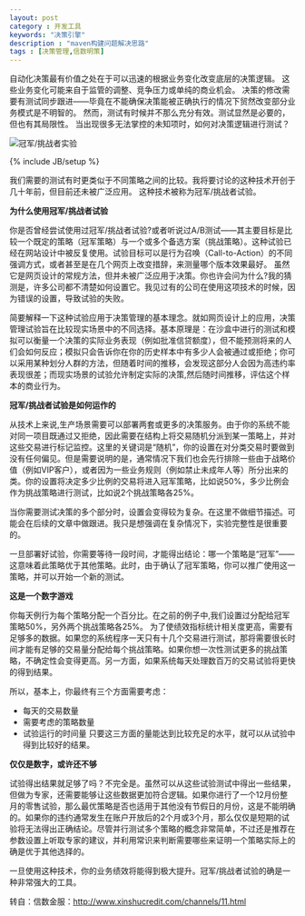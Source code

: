 ```yaml
---
layout: post
category : 开发工具
keywords: "决策引擎"
description : "maven构建问题解决思路"
tags : [决策管理,信数明策]
---
```


自动化决策最有价值之处在于可以迅速的根据业务变化改变底层的决策逻辑。
这些业务变化可能来自于监管的调整、竞争压力或单纯的商业机会。
决策的修改需要有测试同步跟进——毕竟在不能确保决策能被正确执行的情况下贸然改变部分业务模式是不明智的。
然而，测试有时候并不那么充分有效。测试显然是必要的，但也有其局限性。
当出现很多无法掌控的未知项时，如何对决策逻辑进行测试？

![冠军/挑战者实验](http://blog.xinshucredit.com/upload/2017/12/2052r9ud62hooq5f1niqpsq7ln.jpg)



<!--break-->

{% include JB/setup %}

我们需要的测试有时更类似于不同策略之间的比较。我将要讨论的这种技术开创于几十年前，但目前还未被广泛应用。
这种技术被称为冠军/挑战者试验。

**为什么使用冠军/挑战者试验**

你是否曾经尝试使用过冠军/挑战者试验?或者听说过A/B测试——其主要目标是比较一个既定的策略（冠军策略）与一个或多个备选方案（挑战策略）。这种试验已经在网站设计中被反复使用。试验目标可以是行为召唤（Call-to-Action）的不同强调方式，或者甚至是在几个网页上改变措辞，来测量哪个版本效果最好。 虽然它是网页设计的常规方法，但并未被广泛应用于决策。你也许会问为什么?我的猜测是，许多公司都不清楚如何设置它。我见过有的公司在使用这项技术的时候，因为错误的设置，导致试验的失败。


简要解释一下这种试验应用于决策管理的基本理念。就如网页设计上的应用，决策管理试验旨在比较现实场景中的不同选择。基本原理是：在沙盒中进行的测试和模拟可以衡量一个决策的实际业务表现（例如批准信贷额度），但不能预测将来的人们会如何反应；模拟只会告诉你在你的历史样本中有多少人会被通过或拒绝；你可以采用某种划分人群的方法，但随着时间的推移，会发现这部分人会因为高违约率表现很差；而现实场景的试验允许制定实际的决策,然后随时间推移，评估这个样本的商业行为。

**冠军/挑战者试验是如何运作的**

从技术上来说,生产场景需要可以部署两套或更多的决策服务。由于你的系统不能对同一项目既通过又拒绝，因此需要在结构上将交易随机分派到某一策略上，并对这些交易进行标记监控。这里的关键词是“随机”，你的设置在对分类交易时要做到没有任何偏见。但是需要说明的是，通常情况下我们也会先行排除一些由于战略价值（例如VIP客户），或者因为一些业务规则（例如禁止未成年人等）所分出来的类。你的设置将决定多少比例的交易将进入冠军策略，比如说50%，多少比例会作为挑战策略进行测试，比如说2个挑战策略各25%。

当你需要测试决策的多个部分时，设置会变得较为复杂。在这里不做细节描述。可能会在后续的文章中做跟进。我只是想强调在复杂情况下，实验完整性是很重要的。

一旦部署好试验，你需要等待一段时间，才能得出结论：哪一个策略是“冠军”——这意味着此策略优于其他策略。此时，由于确认了冠军策略，你可以推广使用这一策略，并可以开始一个新的测试。


**这是一个数字游戏**

 你每天例行为每个策略分配一个百分比。在之前的例子中,我们设置过分配给冠军策略50%，另外两个挑战策略各25%。 为了使绩效指标统计相关度更高，需要有足够多的数据。如果您的系统程序一天只有十几个交易进行测试，那将需要很长时间才能有足够的交易量分配给每个挑战策略。如果你想一次性测试更多的挑战策略，不确定性会变得更高。另一方面，如果系统每天处理数百万的交易试验将更快的得到结果。


所以，基本上，你最终有三个方面需要考虑：
- 每天的交易数量
- 需要考虑的策略数量
- 试验运行的时间量
只要这三方面的量能达到比较充足的水平，就可以从试验中得到比较好的结果。

**仅仅是数字，或许还不够**

试验得出结果就足够了吗？不完全是。虽然可以从这些试验测试中得出一些结果，但做为专家，还需要能够让这些数据更加符合逻辑。如果你进行了一个12月份整月的零售试验，那么最优策略是否也适用于其他没有节假日的月份，这是不能明确的。如果你的违约通常发生在账户开放后的2个月或3个月，那么仅仅是短期的试验将无法得出正确结论。尽管并行测试多个策略的概念非常简单，不过还是推荐在参数设置上听取专家的建议，并利用常识来判断需要哪些来证明一个策略实际上的确是优于其他选择的。

一旦使用这种技术，你的业务绩效将能得到极大提升。冠军/挑战者试验的确是一种非常强大的工具。

转自：信数金服：http://www.xinshucredit.com/channels/11.html
